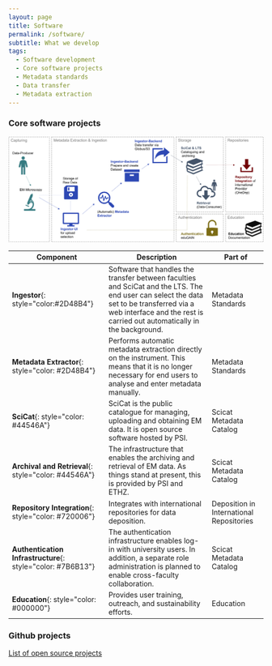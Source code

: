 ```yaml
---
layout: page
title: Software
permalink: /software/
subtitle: What we develop
tags:
  - Software development
  - Core software projects
  - Metadata standards
  - Data transfer
  - Metadata extraction
---
```


### Core software projects

![Components Overview](/assets/img/software_components.png)

| Component | Description | Part of |
|---|---|---|
| **Ingestor**{: style="color:#2D48B4"} |Software that handles the transfer between faculties and SciCat and the LTS. The end user can select the data set to be transferred via a web interface and the rest is carried out automatically in the background.| Metadata Standards|
| **Metadata Extractor**{: style="color: #2D48B4"}| Performs automatic metadata extraction directly on the instrument. This means that it is no longer necessary for end users to analyse and enter metadata manually.|Metadata Standards|
| **SciCat**{: style="color: #44546A"}|SciCat is the public catalogue for managing, uploading and obtaining EM data. It is open source software hosted by PSI.|Scicat Metadata Catalog|
| **Archival and Retrieval**{: style="color: #44546A"}| The infrastructure that enables the archiving and retrieval of EM data. As things stand at present, this is provided by PSI and ETHZ.|Scicat Metadata Catalog|
| **Repository Integration**{: style="color: #720006"}|  Integrates with international repositories for data deposition.|Deposition in International Repositories|
| **Authentication Infrastructure**{: style="color: #7B6B13"}|The authentication infrastructure enables log-in with university users. In addition, a separate role administration is planned to enable cross-faculty collaboration.|Scicat Metadata Catalog|
| **Education**{: style="color: #000000"}|Provides user training, outreach, and sustainability efforts.|Education|

### Github projects

[List of open source projects](/outreach#open-source-projects)

